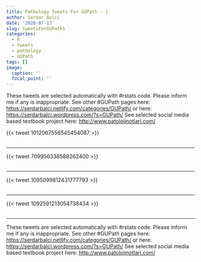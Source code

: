 ```yaml
---
title: Pathology Tweets For GUPath - 1
author: Serdar Balci
date: '2020-07-13'
slug: tweetsForGUPath1
categories:
  - R
  - tweets
  - pathology
  - GUPath
tags: []
image:
  caption: ''
  focal_point: ''
---
```



These tweets are selected automatically with #rstats code. Please inform me if any is inappropriate.
See other #GUPath pages here: https://serdarbalci.netlify.com/categories/GUPath/  or here: https://serdarbalci.wordpress.com/?s=GUPath/ 
See selected social media based textbook project here: http://www.patolojinotlari.com/

{{< tweet 1012067556545454087 >}}
<br>
<br>
<hr>
{{< tweet 709956338588262400 >}}
<br>
<br>
<hr>
{{< tweet 1095099812431777793 >}}
<br>
<br>
<hr>
{{< tweet 1092591213054738434 >}}
<br>
<br>
<hr>


These tweets are selected automatically with #rstats code. Please inform me if any is inappropriate.
See other #GUPath pages here: https://serdarbalci.netlify.com/categories/GUPath/  or here: https://serdarbalci.wordpress.com/?s=GUPath/ 
See selected social media based textbook project here: http://www.patolojinotlari.com/
